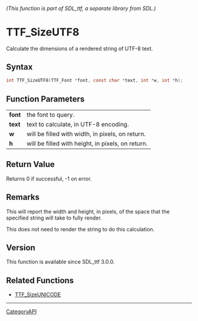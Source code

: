 ###### (This function is part of SDL_ttf, a separate library from SDL.)
# TTF_SizeUTF8

Calculate the dimensions of a rendered string of UTF-8 text.

## Syntax

```c
int TTF_SizeUTF8(TTF_Font *font, const char *text, int *w, int *h);

```

## Function Parameters

|              |                                                   |
| ------------ | ------------------------------------------------- |
| **font**     | the font to query.                                |
| **text**     | text to calculate, in UTF-8 encoding.             |
| **w**        | will be filled with width, in pixels, on return.  |
| **h**        | will be filled with height, in pixels, on return. |

## Return Value

Returns 0 if successful, -1 on error.

## Remarks

This will report the width and height, in pixels, of the space that the
specified string will take to fully render.

This does not need to render the string to do this calculation.

## Version

This function is available since SDL_ttf 3.0.0.

## Related Functions

* [TTF_SizeUNICODE](TTF_SizeUNICODE)

----
[CategoryAPI](CategoryAPI)

